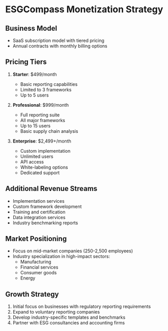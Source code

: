 # ESGCompass Monetization Strategy

## Business Model
- SaaS subscription model with tiered pricing
- Annual contracts with monthly billing options

## Pricing Tiers
1. **Starter**: $499/month
   - Basic reporting capabilities
   - Limited to 3 frameworks
   - Up to 5 users

2. **Professional**: $999/month
   - Full reporting suite
   - All major frameworks
   - Up to 15 users
   - Basic supply chain analysis

3. **Enterprise**: $2,499+/month
   - Custom implementation
   - Unlimited users
   - API access
   - White-labeling options
   - Dedicated support

## Additional Revenue Streams
- Implementation services
- Custom framework development
- Training and certification
- Data integration services
- Industry benchmarking reports

## Market Positioning
- Focus on mid-market companies (250-2,500 employees)
- Industry specialization in high-impact sectors:
  - Manufacturing
  - Financial services
  - Consumer goods
  - Energy

## Growth Strategy
1. Initial focus on businesses with regulatory reporting requirements
2. Expand to voluntary reporting companies
3. Develop industry-specific templates and benchmarks
4. Partner with ESG consultancies and accounting firms
